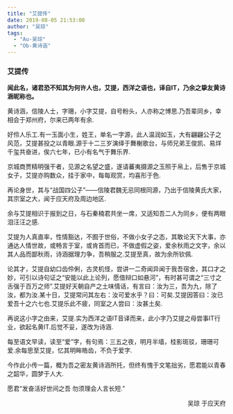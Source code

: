 ```yaml
---
title: "艾提传"
date: 2019-08-05 21:53:08
author: "吴琼"
tags: 
  - "Au-吴琼"
  - "Ob-黄诗涵"
---
```


<h3><strong>艾提传</strong></h3>
<p><strong><strong>闻此名，诸君恐不知其为何许人也，艾提，西洋之语也，译自IT，乃余之挚友黄诗涵昵称也。</strong></strong></p>
<p>黄诗涵，信陵人士，字珊，小字艾提，自号粉头，人亦称之博思.乃吾辈同乡，幸相会于郑州府，尔来已两年有余.&nbsp;</p>
<p>好伶人乐工.有一玉面小生，姓王，单名一字源，此人温润如玉，大有翩翩公子之风范，艾提甚投之以青眼.源于十二三岁演绎于舞榭歌台，与师兄弟王俊凯、易烊千玺共奋进，俟六七年，已小有名气于舞乐界.</p>
<p>京城商贾精明强干者，见源之名望之盛，遂请蕃夷摄源之玉照于帛上，后售于京城女子，艾提亦购数众，挂于家中，每每观赏，均喜形于色.</p>
<p>再论身世，其与&ldquo;战国四公子&rdquo;&mdash;&mdash;信陵君魏无忌同根同源，乃出于信陵黄氏大家，其宗室之大，闻于应天府及周边地区.</p>
<p>余与艾提相识于报到之日，与石秦楠君共坐一席，又适知吾二人为同乡，便有两眼泪汪汪之感.</p>
<p>艾提为人真直率，性情豁达，不囿于世俗，不做小女子之态，其敢论天下大事，亦通达人情世故，或畅言于室，或肯首而已，不做虚假之姿，爱余秋雨之文字，余以其人品而鄙秋雨，诗涵据理力争，吾稍服之.艾提至真，故为余所钦佩.</p>
<p>论其才，艾提自幼口齿伶俐，古灵机怪，尝讲一二奇闻异闻于我吾宿舍，其口才之妙，可引以诗句证之&ldquo;安能以此上论列，愿借辩口如悬河&rdquo;，有时甚可谓之&ldquo;三寸之舌强于百万之师&rdquo;.艾提好天朝自产之土味情话，有言曰：汝为三，吾为九，除了汝，都为汝.某十日，艾提常问其左右：汝可爱水乎？曰：可矣.艾提因答曰：汝已爱吾十之六七也.艾提乐此不疲，同室之人尝曰：汝甚土矣.</p>
<p>再说这小字之由来，艾提.实为西洋之语IT音译而来，此小字乃艾提之母尝事IT行业，欲起名黄IT.后觉不妥，遂改为诗涵.</p>
<p>每至语文早读，读至&ldquo;爱&rdquo;字，有句焉：三五之夜，明月半墙，桂影斑驳，珊珊可爱.余每思至艾提，忆其明眸皓齿，不负于爱字.</p>
<p>今作此小传一篇，概为吾之密友黄诗涵所托，但终有愧于文笔拙劣，愿君能以青春之韶华，圆梦于人大.</p>
<p>愿君&ldquo;发奋活好世间之吾 勿须理会人言长短.&rdquo;</p>
<p style="text-align: right;">&nbsp;&nbsp;&nbsp;&nbsp;&nbsp;&nbsp;&nbsp;&nbsp;&nbsp;&nbsp;&nbsp;&nbsp;&nbsp;&nbsp;&nbsp;&nbsp;&nbsp;&nbsp;&nbsp;&nbsp;&nbsp;&nbsp;&nbsp;&nbsp;&nbsp;&nbsp;&nbsp;&nbsp;&nbsp;&nbsp;&nbsp;&nbsp;&nbsp;&nbsp;&nbsp;&nbsp;&nbsp;&nbsp;&nbsp;&nbsp;&nbsp;&nbsp;吴琼 于应天府</p>